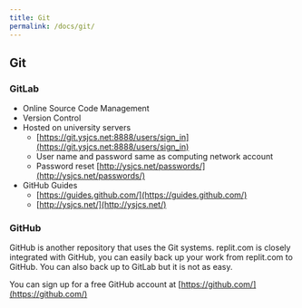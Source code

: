 ```yaml
---
title: Git
permalink: /docs/git/
---
```


## Git

### GitLab

* Online Source Code Management  
* Version Control  
* Hosted on university servers  
  * [https://git.ysjcs.net:8888/users/sign_in](https://git.ysjcs.net:8888/users/sign_in)  
  * User name and password same as computing network account  
  * Password reset [http://ysjcs.net/passwords/](http://ysjcs.net/passwords/)  
* GitHub Guides  
  * [https://guides.github.com/](https://guides.github.com/)  
  * [http://ysjcs.net/](http://ysjcs.net/)  

### GitHub

GitHub is another repository that uses the Git systems. replit.com is closely integrated with GitHub, you can easily back up your work from replit.com to GitHub. You can also back up to GitLab but it is not as easy.  

You can sign up for a free GitHub account at [https://github.com/](https://github.com/)
